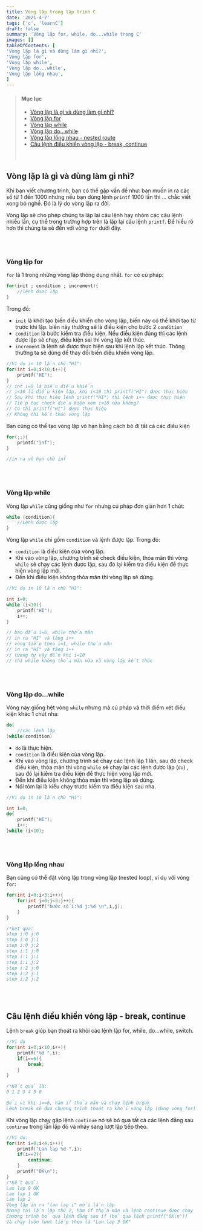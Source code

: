 ```yaml
---
title: Vòng lặp trong lập trình C
date: '2021-4-7'
tags: ['c', 'learnC']
draft: false
summary: 'Vòng lặp for, while, do...while trong C'
images: []
tableOfContents: [
'Vòng lặp là gì và dùng làm gì nhỉ?',
'Vòng lặp for',
'Vòng lặp while',
'Vòng lặp do...while',
'Vòng lặp lồng nhau',
]
---
```


> #### Mục lục
>
> - [Vòng lặp là gì và dùng làm gì nhỉ?](#1)<br/>
> - [Vòng lặp for](#2)<br/>
> - [Vòng lặp while](#3)<br/>
> - [Vòng lặp do...while](#4)<br/>
> - [Vòng lặp lồng nhau - nested route](#5)<br/>
> - [Câu lệnh điều khiển vòng lặp - break, continue](#6)<br/> <br id="1"></br>

## Vòng lặp là gì và dùng làm gì nhỉ?

Khi bạn viết chương trình, bạn có thể gặp vấn đề như: bạn muốn in ra các số từ 1 đến 1000 nhưng nếu bạn dùng lệnh `printf` 1000 lần thì ... chắc viết xong bỏ nghề. Đó là lý do vòng lặp ra đời.

Vòng lặp sẽ cho phép chúng ta lặp lại câu lệnh hay nhóm các câu lệnh nhiều lần, cụ thể trong trường hợp trên là lặp lại câu lệnh `printf`. Để hiểu rõ hơn thì chúng ta sẽ đến với vòng `for` dưới đây.

<br id="2"></br>

### Vòng lặp for

`for` là 1 trong những vòng lặp thông dụng nhất. `for` có cú pháp:

```c
for(init ; condition ; increment){
    //lệnh được lặp
}
```

Trong đó:

- `init` là khởi tạo biến điều khiển cho vòng lặp, biến này có thể khởi tạo từ trước khi lặp. biến này thường sẽ là điều kiện cho bước 2 `condition`
- `condition` là bước kiểm tra điều kiện. Nếu điều kiện đúng thì các lệnh được lặp sẽ chạy, điều kiện sai thì vòng lặp kết thúc.
- `increment` là lệnh sẽ được thực hiện sau khi lệnh lặp kết thúc. Thông thường ta sẽ dùng để thay đổi biến điều khiển vòng lặp.

```c
//Ví dụ in 10 lần chữ "HI":
for(int i=0;i<10;i++){
    printf("HI");
}
// int i=0 là biến điều khiển
// i<10 là điều kiện lặp, khi i<10 thì printf("HI") được thực hiện
// Sau khi thực hiện lệnh printf("HI") thì lệnh i++ được thực hiện
// Tiếp tục check điều kiện xem i<10 nữa không?
// Có thì printf("HI") được thực hiện
// Không thì kết thúc vòng lặp
```

Bạn cũng có thể tạo vòng lặp vô hạn bằng cách bỏ đi tất cả các điều kiện

```c
for(;;){
    printf("ìnf");
}

//in ra vô hạn chữ inf
```

<br id="3"></br>

### Vòng lặp while

Vòng lặp `while` cũng giống như `for` nhưng cú pháp đơn giản hơn 1 chút:

```c
while (condition){
    //Lệnh được lặp
}
```

Vòng lặp `while` chỉ gồm `condition` và lệnh được lặp. Trong đó:

- `condition` là điều kiện của vòng lặp.
- Khi vào vòng lặp, chương trình sẽ check điều kiện, thỏa mãn thì vòng `while` sẽ chạy các lệnh được lặp, sau đó lại kiểm tra điều kiện để thực hiện vòng lặp mới.
- Đến khi điều kiện không thỏa mãn thì vòng lặp sẽ dừng.

```c
//Ví dụ in 10 lần chữ "HI":

int i=0;
while (i<10){
    printf("HI");
    i++;
}

// ban đầu i=0, while thỏa mãn
// in ra "HI" và tăng i++
// vòng tiếp theo i=1, while thỏa mãn
// in ra "HI" và tăng i++
// tương tự vậy đến khi i=10
// thì while không thỏa mãn nữa và vòng lặp kết thúc
```

<br id="4"></br>

### Vòng lặp do...while

Vòng này giống hệt vòng `while` nhưng mà cú pháp và thời điểm xét điều kiện khác 1 chút nha:

```c
do(
    //các lệnh lặp
)while(condition)
```

- `do` là thực hiện.
- `condition` là điều kiện của vòng lặp.
- Khi vào vòng lặp, chương trình sẽ chạy các lệnh lặp 1 lần, sau đó check điều kiện, thỏa mãn thì vòng `while` sẽ chạy lại các lệnh được lặp (`do`) , sau đó lại kiểm tra điều kiện để thực hiện vòng lặp mới.
- Đến khi điều kiện không thỏa mãn thì vòng lặp sẽ dừng.
- Nói tóm lại là kiểu chạy trước kiểm tra điều kiện sau nha.

```c
//Ví dụ in 10 lần chữ "HI":

int i=0;
do{
    printf("HI");
    i++;
}while (i<10);
```

<br id="5"></br>

### Vòng lặp lồng nhau

Bạn cũng có thể đặt vòng lặp trong vòng lặp (nested loop), ví dụ với vòng `for`:

```c
for(int i=0;i<3;i++){
    for(int j=0;j<3;j++){
        printf("bước số i:%d j:%d \n",i,j);
    }
}

/*ket qua:
step i:0 j:0
step i:0 j:1
step i:0 j:2
step i:1 j:0
step i:1 j:1
step i:1 j:2
step i:2 j:0
step i:2 j:1
step i:2 j:2
```

<br id="6"></br>

## Câu lệnh điều khiển vòng lặp - break, continue

Lệnh `break` giúp bạn thoát ra khỏi các lệnh lặp for, while, do...while, switch.

```c
//Ví dụ
for(int i=0;i<10;i++){
    printf("%d ",i);
    if(i==6){
        break;
    }
}

/*Kết quả là:
0 1 2 3 4 5 6

Bởi vì khi i==6, hàm if thỏa mãn và chạy lệnh break
Lệnh break sẽ đưa chương trình thoát ra khỏi vòng lặp (dừng vòng for)
```

Khi vòng lặp chạy gặp lệnh `continue` nó sẽ bỏ qua tất cả các lệnh đằng sau `continue` trong lần lặp đó và nhảy sang lượt lặp tiếp theo.

```c
//Ví dụ:
for(int i=0;i<4;i++){
    printf("Lan lap %d ",i);
    if(i==2){
        continue;
    }
    printf("OK\n");
}
/*Kết quả:
Lan lap 0 OK
Lan lap 1 OK
Lan lap 2
Vòng lặp in ra "lan lap i" mỗi lần lặp
Nhưng tại lần lặp thứ 2, hàm if thỏa mãn và lệnh continue được chạy
Chương trình bỏ qua lệnh đằng sau if (bỏ qua lệnh printf("OK\n"))
Và chạy luôn lượt tiếp theo là "Lan lap 3 OK"
```

